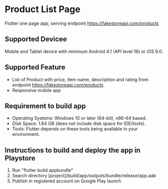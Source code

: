 # Product List Page

Flutter one page app, serving endpoint https://fakestoreapi.com/products

## Supported Devicee

Mobile and Tablet device with minimum Android 4.1 (API level 16) or iOS 9.0. 

## Supported Feature

- List of Product with price, item name, description and rating from endpoint https://fakestoreapi.com/products
- Responsive mobile app

## Requirement to build app

- Operating Systems: Windows 10 or later (64-bit), x86-64 based.
- Disk Space: 1.64 GB (does not include disk space for IDE/tools).
- Tools: Flutter depends on these tools being available in your environment.

## Instructions to build and deploy the app in Playstore

1) Run "flutter build appbundle"
2) Search directory [project]/build/app/outputs/bundle/release/app.aab
3) Publish in registered account on Google Play launch

